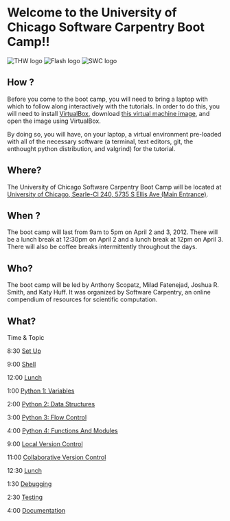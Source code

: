 # Welcome to the University of Chicago Software Carpentry Boot Camp!!

![THW logo]( http://hackerwithin.org/thw/static/thwlogo-small.png "thw logo")   ![Flash logo]( http://software-carpentry.org/blog/wp-content/uploads/2012/01/flash-logo-sm.gif "flash logo")                 ![SWC logo]( http://software-carpentry.org/software-carpentry-logo-285x58.png "SWC logo")

## How ?

Before you come to the boot camp, you will need to bring a laptop with which to 
follow along interactively with the tutorials. In order to do this, you will 
need to install [VirtualBox](https://www//virtualbox.org/), download 
[this virtual machine 
image](http://s3.amazonaws.com/ufocthwscbc/UoFCSCBC2012.ova), 
and open the image using VirtualBox.

By doing so, you will have, on your laptop, a virtual environment pre-loaded 
with all of the necessary software (a terminal, text editors, git, the enthought 
python distribution, and valgrind) for the tutorial. 

## Where?

The University of Chicago Software Carpentry Boot Camp will be located
at [University of Chicago, Searle-Cl 240, 5735 S Ellis Ave (Main Entrance)](http://maps.google.com/maps?q=Searle+Chemical+Laboratory++5735+South+Ellis+Avenue++Chicago,+IL+60637&hl=en&ll=41.790689,-87.600131&spn=0.009087,0.019205&client=safari&oe=UTF-8&hq=Searle+Chemical+Laboratory++5735+South+Ellis+Avenue++Chicago,+IL+60637&radius=15000&t=m&z=16&iwloc=A).    

## When ?

The boot camp will last from 9am to 5pm on April 2 and 3, 2012. There
will be a lunch break at 12:30pm on April 2 and a lunch break at 12pm on
April 3. There will also be coffee breaks intermittently throughout the
days.

## Who?

The boot camp will be led by Anthony Scopatz, Milad Fatenejad, Joshua R.
Smith, and Katy Huff. It was organized by Software Carpentry, an online
compendium of resources for scientific computation.

## What?

Time  &  Topic

8:30   [Set Up](http://github.com/thehackerwithin/UofCSCBC2012/tree/master/0-SetUp/)

9:00   [Shell](http://github.com/thehackerwithin/UofCSCBC2012/tree/master/1-Shell/)

12:00  [Lunch](http://github.com/thehackerwithin/UofCSCBC2012/tree/master/Lunch/)

1:00   [Python 1: Variables](http://github.com/thehackerwithin/UofCSCBC2012/tree/master/2a-PythonVariables/)

2:00   [Python 2: Data Structures](http://github.com/thehackerwithin/UofCSCBC2012/tree/master/2b-PythonDataStructures/)

3:00   [Python 3: Flow Control](http://github.com/thehackerwithin/UofCSCBC2012/tree/master/2c-PythonFlowControl/)

4:00   [Python 4: Functions And Modules](http://github.com/thehackerwithin/UofCSCBC2012/tree/master/2d-PythonFunctionsAndModules/)

9:00   [Local Version Control](http://github.com/thehackerwithin/UofCSCBC2012/tree/master/3a-VersionControlLocal/)

11:00  [Collaborative Version Control](http://github.com/thehackerwithin/UofCSCBC2012/tree/master/3b-VersionControlRemote/)

12:30  [Lunch](http://github.com/thehackerwithin/UofCSCBC2012/tree/master/Lunch/)

1:30   [Debugging](http://github.com/thehackerwithin/UofCSCBC2012/tree/master/4-Debugging/)

2:30   [Testing](http://github.com/thehackerwithin/UofCSCBC2012/tree/master/5-Testing/)

4:00   [Documentation](http://github.com/thehackerwithin/UofCSCBC2012/tree/master/6-Documentation/)

